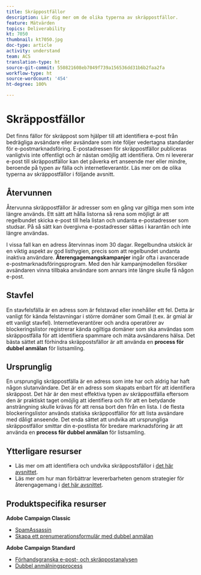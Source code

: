 ```yaml
---
title: Skräppostfällor
description: Lär dig mer om de olika typerna av skräppostfällor.
feature: Mätvärden
topics: Deliverability
kt: 7050
thumbnail: kt7050.jpg
doc-type: article
activity: understand
team: ACS
translation-type: ht
source-git-commit: 550821608eb7049f739a156536dd31b6b2faa2fa
workflow-type: ht
source-wordcount: '454'
ht-degree: 100%

---
```



# Skräppostfällor

Det finns fällor för skräppost som hjälper till att identifiera e-post från bedrägliga avsändare eller avsändare som inte följer vedertagna standarder för e-postmarknadsföring. E-postadressen för skräppostfällor publiceras vanligtvis inte offentligt och är nästan omöjlig att identifiera. Om ni levererar e-post till skräppostfällor kan det påverka ert anseende mer eller mindre, beroende på typen av fälla och internetleverantör. Läs mer om de olika typerna av skräppostfällor i följande avsnitt.

## Återvunnen

Återvunna skräppostfällor är adresser som en gång var giltiga men som inte längre används. Ett sätt att hålla listorna så rena som möjligt är att regelbundet skicka e-post till hela listan och undanta e-postadresser som studsar. På så sätt kan övergivna e-postadresser sättas i karantän och inte längre användas.

I vissa fall kan en adress återvinnas inom 30 dagar. Regelbundna utskick är en viktig aspekt av god listhygien, precis som att regelbundet undanta inaktiva användare. **Återengagemangskampanjer** ingår ofta i avancerade e-postmarknadsföringsprogram. Med den här kampanjmodellen försöker avsändaren vinna tillbaka användare som annars inte längre skulle få någon e-post.

## Stavfel

En stavfelsfälla är en adress som är felstavad eller innehåller ett fel. Detta är vanligt för kända felstavningar i större domäner som Gmail (t.ex. är gmial är ett vanligt stavfel). Internetleverantörer och andra operatörer av blockeringslistor registrerar kända ogiltiga domäner som ska användas som skräppostfälla för att identifiera spammare och mäta avsändarens hälsa. Det bästa sättet att förhindra skräppostsfällor är att använda en **process för dubbel anmälan** för listsamling.

## Ursprunglig

En ursprunglig skräppostfälla är en adress som inte har och aldrig har haft någon slutanvändare. Det är en adress som skapats enbart för att identifiera skräppost. Det här är den mest effektiva typen av skräppostfälla eftersom den är praktiskt taget omöjlig att identifiera och för att en betydande ansträngning skulle krävas för att rensa bort den från en lista. I de flesta blockeringslistor används statiska skräppostfällor för att lista avsändare med dåligt anseende. Det enda sättet att undvika att ursprungliga skräppostfällor smittar din e-postlista för bredare marknadsföring är att använda en **process för dubbel anmälan** för listsamling.

## Ytterligare resurser

* Läs mer om att identifiera och undvika skräppostsfällor i [det här avsnittet](/help/additional-resources/all-about-spam-traps.md).
* Läs mer om hur man förbättrar levererbarheten genom strategier för återengagemang i [det här avsnittet](/help/additional-resources/re-engagement.md).

## Produktspecifika resurser

**Adobe Campaign Classic**

* [SpamAssassin](https://experienceleague.adobe.com/docs/campaign-classic/using/sending-messages/deliverability-management/spamassassin.html?lang=sv#using-spamassassin)
* [Skapa ett prenumerationsformulär med dubbel anmälan](https://experienceleague.adobe.com/docs/campaign-classic/using/designing-content/web-forms/use-cases—web-forms.html?lang=sv#create-a-subscription—form-with-double-opt-in)

**Adobe Campaign Standard**

* [Förhandsgranska e-post- och skräppostanalysen](https://experienceleague.adobe.com/docs/campaign-standard-learn/tutorials/designing-content/email-designer/preview-your-email.html?lang=sv#designing-content)
* [Dubbel anmälningsprocess](https://experienceleague.adobe.com/docs/campaign-standard/using/communication-channels/landing-pages/setting-up-a-double-opt-in-process.html?lang=sv#communication-channels)

